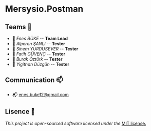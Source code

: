 # Mersysio.Postman


## Teams 🍵
 * 🍪 _Enes BÜKE_ --  **Team Lead**
 * 🍪 _Alperen ŞANLI_ --  **Tester**
 * 🍪 _Sinem YURDUSEVER_ -- **Tester**
 * 🍪 _Fatih GÜVENÇ_ -- **Tester**
 * 🍪 _Burak Öztürk_ -- **Tester**
 * 🍪 _Yigithan Düzgün_ -- **Tester**


## Communication 📫
 - 📬 enes.buke12@gmail.com

## **Lisence**  📎

_This project is open-sourced software licensed under the_ [MIT license.](Lisence.md)

